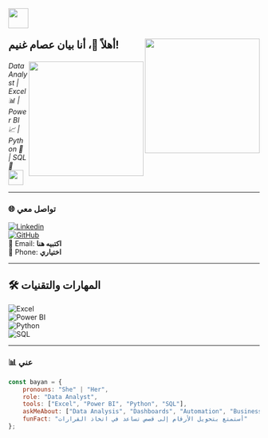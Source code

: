 <h2>
<img src="https://media.giphy.com/media/26tn33aiTi1jkl6H6/giphy.gif" width="40"/> 


  أهلاً 👋، أنا بيان عصام غنيم! <img align='right' src="https://media.giphy.com/media/coxQHKASG60HrHtvkt/giphy.gif" width="230">

</h2>

<img align='right' src="https://media.giphy.com/media/M9gbBd9nbDrOTu1Mqx/giphy.gif" width="230">

<p><em>Data Analyst | Excel 📊 | Power BI 📈 | Python 🐍 | SQL 💾
<img src="https://media.giphy.com/media/WUlplcMpOCEmTGBtBW/giphy.gif" width="30"> 
</em></p>

---

### 🌐 تواصل معي
[![Linkedin](https://img.shields.io/badge/-LinkedIn-blue?style=flat-square&logo=Linkedin&logoColor=white)](https://www.linkedin.com/in/USERNAME/)  
[![GitHub](https://img.shields.io/badge/-GitHub-black?style=flat-square&logo=github&logoColor=white)](https://github.com/USERNAME)  
📧 Email: **اكتبيه هنا**  
📱 Phone: **اختياري**  

---

## 🛠️ المهارات والتقنيات

![Excel](https://img.shields.io/badge/Excel-217346?style=for-the-badge&logo=microsoft-excel&logoColor=white)  
![Power BI](https://img.shields.io/badge/PowerBI-F2C811?style=for-the-badge&logo=power-bi&logoColor=black)  
![Python](https://img.shields.io/badge/Python-3776AB?style=for-the-badge&logo=python&logoColor=white)  
![SQL](https://img.shields.io/badge/SQL-336791?style=for-the-badge&logo=postgresql&logoColor=white)  

---

### 📊 عني

```javascript
const bayan = {
    pronouns: "She" | "Her",
    role: "Data Analyst",
    tools: ["Excel", "Power BI", "Python", "SQL"],
    askMeAbout: ["Data Analysis", "Dashboards", "Automation", "Business Insights"],
    funFact: "أستمتع بتحويل الأرقام إلى قصص تساعد في اتخاذ القرارات"
};
